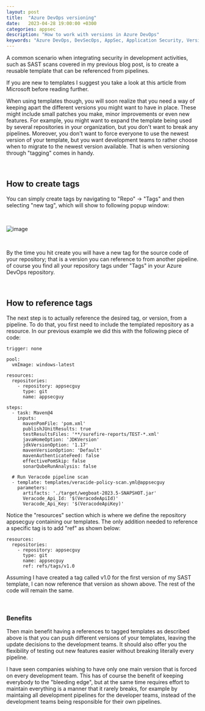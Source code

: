 ```yaml
---
layout: post
title:  "Azure DevOps versioning"
date:   2023-04-28 19:00:00 +0300
categories: appsec
description: "How to work with versions in Azure DevOps"
keywords: "Azure DevOps, DevSecOps, AppSec, Application Security, Versions"
---
```


A common scenario when integrating security in development activities, such as SAST scans covered in my previous blog post, is to create a reusable template that can be referenced from pipelines.

If you are new to templates I suggest you take a look at this article from Microsoft before reading further.

When using templates though, you will soon realize that you need a way of keeping apart the different versions you might want to have in place. These might include small patches you make, minor improvements or even new features. For example, you might want to expand the template being used by several repositories in your organization, but you don't want to break any pipelines. Moreover, you don't want to force everyone to use the newest version of your template, but you want development teams to rather choose when to migrate to the newest version available. That is when versioning through "tagging" comes in handy.

<br>

## How to create tags

You can simply create tags by navigating to "Repo" -> "Tags" and then selecting "new tag", which will show to following popup window:

<br>

![image]({{site.baseurl}}/docs/assets/images/2023/azure-devops-tags.png "Create new tag in Azure DevOps")

<br>

By the time you hit create you will have a new tag for the source code of your repository; that is a version you can reference to from another pipeline. of course you find all your repository tags under "Tags" in your Azure DevOps repository.

<br>

## How to reference tags

The next step is to actually reference the desired tag, or version, from a pipeline. To do that, you first need to include the templated repository as a resource. In our previous example we did this with the following piece of code:

```
trigger: none

pool:
  vmImage: windows-latest

resources:
  repositories:
    - repository: appsecguy
      type: git
      name: appsecguy

steps:
  - task: Maven@4
    inputs:
      mavenPomFile: 'pom.xml'
      publishJUnitResults: true
      testResultsFiles: '**/surefire-reports/TEST-*.xml'
      javaHomeOption: 'JDKVersion'
      jdkVersionOption: '1.17'
      mavenVersionOption: 'Default'
      mavenAuthenticateFeed: false
      effectivePomSkip: false
      sonarQubeRunAnalysis: false

  # Run Veracode pipeline scan
  - template: templates/veracide-policy-scan.yml@appsecguy
    parameters:
      artifacts: './target/wegboat-2023.5-SNAPSHOT.jar' 
      Veracode_Api_Id: '$(VeracodeApiId)'
      Veracode_Api_Key: '$(VeracodeApiKey)'

```

Notice the "resources" section which is where we define the repository appsecguy containing our templates. The only addition needed to reference a specific tag is to add "ref" as shown below:

```
resources:
  repositories:
    - repository: appsecguy
      type: git
      name: appsecguy
      ref: refs/tags/v1.0
```

Assuming I have created a tag called v1.0 for the first version of my SAST template, I can now reference that version as shown above. The rest of the code will remain the same.

<br>

### Benefits

Then main benefit having a references to tagged templates as described above is that you can push different versions of your templates, leaving the update decisions to the development teams. It should also offer you the flexibility of testing out new features easier without breaking literally every pipeline.

I have seen companies wishing to have only one main version that is forced on every development team. This has of course the benefit of keeping everybody to the "bleeding edge", but at the same time requires effort to maintain everything is a manner that it rarely breaks, for example by maintaing all development pipelines for the developer teams, instead of the development teams being responsible for their own pipelines.
